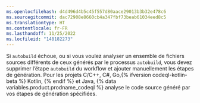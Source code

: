 ```yaml
---
ms.openlocfilehash: d4d496d4b5c45f557d80aace29013b3b32e478c6
ms.sourcegitcommit: dac72908e8660cb4a347fbf73beab61034eed8c5
ms.translationtype: HT
ms.contentlocale: fr-FR
ms.lasthandoff: 11/25/2022
ms.locfileid: "148182273"
---
```

Si `autobuild` échoue, ou si vous voulez analyser un ensemble de fichiers sources différents de ceux générés par le processus `autobuild`, vous devez supprimer l’étape `autobuild` du workflow et ajouter manuellement les étapes de génération. Pour les projets C/C++, C#, Go,{% ifversion codeql-kotlin-beta %} Kotlin, {% endif %} et Java, {% data variables.product.prodname_codeql %} analyse le code source généré par vos étapes de génération spécifiées.

